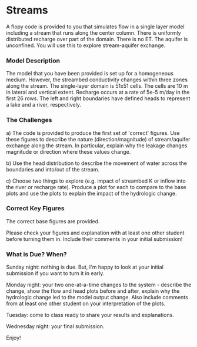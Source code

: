 # Streams

A flopy code is provided to you that simulates flow in a single layer model including a stream that runs along the center column.  There is uniformly distributed recharge over part of the domain.  There is no ET.  The aquifer is unconfined.  You will use this to explore stream-aquifer exchange.       


### Model Description
​The model that you have been provided is set up for a homogeneous medium.  However, the streambed conductivity changes within three zones along the stream.  The single-layer domain is 51x51 cells.  The cells are 10 m in lateral and vertical extent. Recharge occurs at a rate of 5e-5 m/day in the first 26 rows.  The left and right boundaries have defined heads to represent a lake and a river, respectively.    


### The Challenges
a) The code is provided to produce the first set of 'correct' figures.  Use these figures to describe the nature (direction/magnitude) of stream/aquifer exchange along the stream.  In particular, explain why the leakage changes magnitude or direction where these values change.

b) Use the head distribution to describe the movement of water across the boundaries and into/out of the stream.    

c) Choose two things to explore (e.g. impact of streambed K or inflow into the river or recharge rate).  Produce a plot for each to compare to the base plots and use the plots to explain the impact of the hydrologic change.


### Correct Key Figures

The correct base figures are provided.

Please check your figures and explanation with at least one other student before turning them in.  Include their comments in your initial submission!


### What is Due? When?

Sunday night: nothing is due.  But, I'm happy to look at your initial submission if you want to turn it in early.

Monday night: your two one-at-a-time changes to the system - describe the change, show the flow and head plots before and after, explain why the hydrologic change led to the model output change.  Also include comments from at least one other student on your interpretation of the plots.

Tuesday: come to class ready to share your results and explanations.

Wednesday night: your final submission.


Enjoy!
